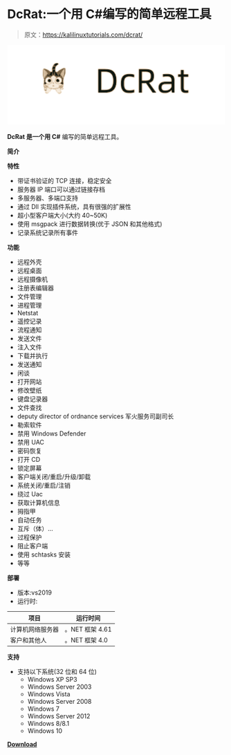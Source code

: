 # DcRat:一个用 C#编写的简单远程工具

> 原文：<https://kalilinuxtutorials.com/dcrat/>

[![DcRat : A Simple Remote Tool Written In C#](img//9b8f6e3fd10850ef6d05e47263769601.png "DcRat : A Simple Remote Tool Written In C#")](https://1.bp.blogspot.com/-1V7PcaSuQhY/YO7AWkZLfwI/AAAAAAAAKCA/g30sYtuggIA8DgJDforA6jhBDml0-ejxgCLcBGAsYHQ/s1033/download%2B%25281%2529.png)

**DcRat 是一个用 C#** 编写的简单远程工具。

**简介**

**特性**

*   带证书验证的 TCP 连接，稳定安全
*   服务器 IP 端口可以通过链接存档
*   多服务器、多端口支持
*   通过 Dll 实现插件系统，具有很强的扩展性
*   超小型客户端大小(大约 40~50K)
*   使用 msgpack 进行数据转换(优于 JSON 和其他格式)
*   记录系统记录所有事件

**功能**

*   远程外壳
*   远程桌面
*   远程摄像机
*   注册表编辑器
*   文件管理
*   进程管理
*   Netstat
*   遥控记录
*   流程通知
*   发送文件
*   注入文件
*   下载并执行
*   发送通知
*   闲谈
*   打开网站
*   修改壁纸
*   键盘记录器
*   文件查找
*   deputy director of ordnance services 军火服务司副司长
*   勒索软件
*   禁用 Windows Defender
*   禁用 UAC
*   密码恢复
*   打开 CD
*   锁定屏幕
*   客户端关闭/重启/升级/卸载
*   系统关闭/重启/注销
*   绕过 Uac
*   获取计算机信息
*   拇指甲
*   自动任务
*   互斥（体）…
*   过程保护
*   阻止客户端
*   使用 schtasks 安装
*   等等

**部署**

*   版本:vs2019
*   运行时:

| 项目 | 运行时间 |
| --- | --- |
| 计算机网络服务器 | 。NET 框架 4.61 |
| 客户和其他人 | 。NET 框架 4.0 |

**支持**

*   支持以下系统(32 位和 64 位)
    *   Windows XP SP3
    *   Windows Server 2003
    *   Windows Vista
    *   Windows Server 2008
    *   Windows 7
    *   Windows Server 2012
    *   Windows 8/8.1
    *   Windows 10

[**Download**](https://github.com/qwqdanchun/DcRat)